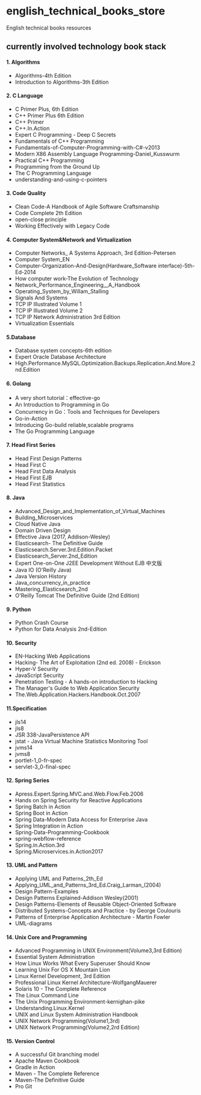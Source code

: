 # english_technical_books_store
English technical books resources
## currently involved technology book stack
#### 1. Algorithms
* Algorithms-4th Edition
* Introduction to Algorithms-3th Edition
#### 2. C Language
* C Primer Plus, 6th Edition
* C++ Primer Plus 6th Edition
* C++ Primer
* C++.In.Action
* Expert C Programming - Deep C Secrets
* Fundamentals of C++ Programming
* Fundamentals-of-Computer-Programming-with-C#-v2013
* Modern X86 Assembly Language Programming-Daniel_Kusswurm
* Practical C++ Programming
* Programming from the Ground Up
* The C Programming Language
* understanding-and-using-c-pointers
#### 3. Code Quality
* Clean Code-A Handbook of Agile Software Craftsmanship
* Code Complete 2th Edition
* open-close principle
* Working Effectively with Legacy Code
#### 4. Computer System&Network and Virtualization
* Computer Networks_ A Systems Approach, 3rd Edition-Petersen
* Computer System_EN
* Computer-Organization-And-Design(Hardware_Software interface)-5th-Ed-2014
* How computer work-The Evolution of Technology
* Network_Performance_Engineering__A_Handbook
* Operating_System_by_Willam_Stalling
* Signals And Systems
* TCP IP Illustrated Volume 1
* TCP IP Illustrated Volume 2
* TCP IP Network Administration 3rd Edition
* Virtualization Essentials
#### 5.Database
* Database system concepts-6th edition
* Expert Oracle Database Architecture
* High.Performance.MySQL.Optimization.Backups.Replication.And.More.2nd.Edition
#### 6. Golang
* A very short tutorial：effective-go
* An Introduction to Programming in Go
* Concurrency in Go：Tools and Techniques for Developers
* Go-in-Action
* Introducing Go-build reliable,scalable programs
* The Go Programming Language
#### 7. Head First Series
* Head First Design Patterns
* Head First C
* Head First Data Analysis
* Head First EJB
* Head First Statistics
#### 8. Java
* Advanced_Design_and_Implementation_of_Virtual_Machines
* Building_Microservices
* Cloud Native Java
* Domain Driven Design
* Effective Java (2017, Addison-Wesley)
* Elasticsearch- The Definitive Guide
* Elasticsearch.Server.3rd.Edition.Packet
* Elasticsearch_Server.2nd_Edition
* Expert One-on-One J2EE Development Without EJB 中文版
* Java IO (O'Reilly Java)
* Java Version History
* Java_concurrency_in_practice
* Mastering_Elasticsearch_2nd
* O'Reilly Tomcat The Definitive Guide (2nd Edition)
#### 9. Python
* Python Crash Course
* Python for Data Analysis 2nd-Edition
#### 10. Security
* EN-Hacking Web Applications
* Hacking- The Art of Exploitation (2nd ed. 2008) - Erickson
* Hyper-V Security
* JavaScript Security
* Penetration Testing - A hands-on introduction to Hacking
* The Manager's Guide to Web Application Security
* The.Web.Application.Hackers.Handbook.Oct.2007
#### 11.Specification
* jls14
* jls8
* JSR 338-JavaPersistence API
* jstat - Java Virtual Machine Statistics Monitoring Tool
* jvms14
* jvms8
* portlet-1_0-fr-spec
* servlet-3_0-final-spec
#### 12. Spring Series
* Apress.Expert.Spring.MVC.and.Web.Flow.Feb.2006
* Hands on Spring Security for Reactive Applications
* Spring Batch in Action
* Spring Boot in Action
* Spring Data-Modern Data Access for Enterprise Java
* Spring Integration in Action
* Spring-Data-Programming-Cookbook
* spring-webflow-reference
* Spring.in.Action.3rd
* Spring.Microservices.in.Action2017
#### 13. UML and Pattern
* Applying UML and Patterns_2th_Ed
* Applying_UML_and_Patterns_3rd_Ed.Craig_Larman_(2004)
* Design Pattern-Examples
* Design Patterns Explained-Addison Wesley(2001)
* Design Patterns-Elements of Reusable Object-Oriented Software
* Distributed Systems-Concepts and Practice - by George Coulouris
* Patterns of Enterprise Application Architecture - Martin Fowler
* UML-diagrams
#### 14. Unix Core and Programming
* Advanced Programming in UNIX Environment(Volume3,3rd Edition)
* Essential System Administration
* How Linux Works What Every Superuser Should Know
* Learning Unix For OS X Mountain Lion
* Linux Kernel Development, 3rd Edition
* Professional Linux Kernel Architecture-WolfgangMauerer
* Solaris 10 - The Complete Reference
* The Linux Command Line
* The Unix Programming Environment-kernighan-pike
* Understanding.Linux.Kernel
* UNIX and Linux System Administration Handbook
* UNIX Network Programming(Volume1,3rd)
* UNIX Network Programming(Volume2,2rd Edition)
#### 15. Version Control
* A successful Git branching model
* Apache Maven Cookbook
* Gradle in Action
* Maven - The Complete Reference
* Maven-The Definitive Guide
* Pro Git

